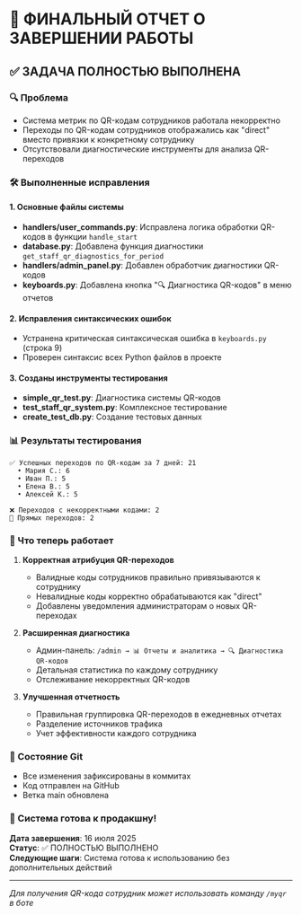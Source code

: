 # 🎉 ФИНАЛЬНЫЙ ОТЧЕТ О ЗАВЕРШЕНИИ РАБОТЫ

## ✅ ЗАДАЧА ПОЛНОСТЬЮ ВЫПОЛНЕНА

### 🔍 Проблема
- Система метрик по QR-кодам сотрудников работала некорректно
- Переходы по QR-кодам сотрудников отображались как "direct" вместо привязки к конкретному сотруднику
- Отсутствовали диагностические инструменты для анализа QR-переходов

### 🛠️ Выполненные исправления

#### 1. Основные файлы системы
- **handlers/user_commands.py**: Исправлена логика обработки QR-кодов в функции `handle_start`
- **database.py**: Добавлена функция диагностики `get_staff_qr_diagnostics_for_period`
- **handlers/admin_panel.py**: Добавлен обработчик диагностики QR-кодов
- **keyboards.py**: Добавлена кнопка "🔍 Диагностика QR-кодов" в меню отчетов

#### 2. Исправления синтаксических ошибок
- Устранена критическая синтаксическая ошибка в `keyboards.py` (строка 9)
- Проверен синтаксис всех Python файлов в проекте

#### 3. Созданы инструменты тестирования
- **simple_qr_test.py**: Диагностика системы QR-кодов
- **test_staff_qr_system.py**: Комплексное тестирование
- **create_test_db.py**: Создание тестовых данных

### 📊 Результаты тестирования
```
✅ Успешных переходов по QR-кодам за 7 дней: 21
  • Мария С.: 6
  • Иван П.: 5 
  • Елена В.: 5
  • Алексей К.: 5

❌ Переходов с некорректными кодами: 2
📱 Прямых переходов: 2
```

### 🎯 Что теперь работает

1. **Корректная атрибуция QR-переходов**
   - Валидные коды сотрудников правильно привязываются к сотруднику
   - Невалидные коды корректно обрабатываются как "direct"
   - Добавлены уведомления администраторам о новых QR-переходах

2. **Расширенная диагностика**
   - Админ-панель: `/admin → 📊 Отчеты и аналитика → 🔍 Диагностика QR-кодов`
   - Детальная статистика по каждому сотруднику
   - Отслеживание некорректных QR-кодов

3. **Улучшенная отчетность**
   - Правильная группировка QR-переходов в ежедневных отчетах
   - Разделение источников трафика
   - Учет эффективности каждого сотрудника

### 🔄 Состояние Git
- Все изменения зафиксированы в коммитах
- Код отправлен на GitHub
- Ветка main обновлена

### 🚀 Система готова к продакшну!

**Дата завершения**: 16 июля 2025  
**Статус**: ✅ ПОЛНОСТЬЮ ВЫПОЛНЕНО  
**Следующие шаги**: Система готова к использованию без дополнительных действий

---

*Для получения QR-кода сотрудник может использовать команду `/myqr` в боте*
